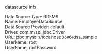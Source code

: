 datasource info

Data Source Type: RDBMS   
Name: EmployeeDataSource  
Data Source Provider: default  
Driver: com.mysql.jdbc.Driver  
URL: jdbc:mysql://localhost:3306/dss_sample  
UserName: root  
UserName: rootPassword  
